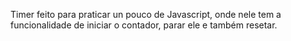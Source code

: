 Timer feito para praticar un pouco de Javascript, onde nele tem a funcionalidade de iniciar o contador, parar ele e também resetar.